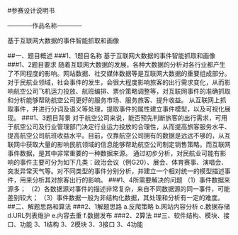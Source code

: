 #参赛设计说明书

————作品名称————

基于互联网大数据的事件智能抓取和画像

##一、题目概述
###1、1题目名称
基于互联网大数据的事件智能抓取和画像
###1、2题目要求
随着互联网大数据的发展，各种大数据的分析对各行业都产生了不同程度的影响。网站数据、社交媒体数据等是互联网大数据的重要组成部分。对于民航业领域，社会事件的发生，会很大程度影响旅客的出行需求变化，从而影响航空公司飞机运力投放、航班编排、票价策略调整等，对互联网事件的准确抓取和分析能够帮助航空公司更好的服务市场、服务旅客、提升收益。
从互联网上抓取事件，并进行分词及语义等处理，提取事件的属性建立事件模型，以及可视化展现。
###1、3题目背景
对于航空公司来说，能否预先判断旅客的出行需求，可用于航空公司及行业管理部门决定行业运力投放的合理性，从而提高旅客服务水平、提高航空公司航班收益水平。目前，仅靠航空公司拥有的数据是远远不够的，从互联网中获取大量的影响民航领域的信息能够帮助航空公司制定销售策略。而互联网事件数据，是其中非常重要的一种数据来源。
通过初步分析，对民航业可能有影响的事件主要可分为如下几类：政治会议（例G20）、展会、体育赛事、演唱会、突发异常天气等。对不同类型的事件分别分析，并建立一个相对统一的模型描述事件，用来分析其对旅客出行的影响。
###1、4所需要解决的问题
（1）事件数据来源多；
（2）各数据源对事件的描述非常复杂，来自不同数据源的同一事件，可能差别较大；
（3）事件数据一般为非结构化数据，其处理和分析有一定的难度。
##二、解题思路和算法
###2、1解题思路
a.反爬策略
b.网站内容分析
c.数据存储
d.URL列表维护
e.内容去重
f.数据发布
###2、2算法
##三、软件结构、模块、接口、功能
3、1结构
3、2模块
3、3接口
3、4功能